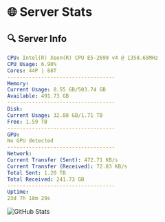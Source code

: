 # 🌐 Server Stats
## 🔍 Server Info
```yaml
CPU: Intel(R) Xeon(R) CPU E5-2699 v4 @ 1358.65MHz
CPU Usage: 6.90%
Cores: 44P | 88T
-----------------------------------
Memory:
Current Usage: 8.55 GB/503.74 GB
Available: 491.73 GB
-----------------------------------
Disk:
Current Usage: 32.88 GB/1.71 TB
Free: 1.59 TB
-----------------------------------
GPU:
No GPU detected
-----------------------------------
Network:
Current Transfer (Sent): 472.71 KB/s
Current Transfer (Received): 72.83 KB/s
Total Sent: 1.20 TB
Total Received: 241.73 GB
-----------------------------------
Uptime:
23d 7h 18m 29s
```
![GitHub Stats](https://img.shields.io/badge/Updated-2025-05-13_00:27:17-blue)